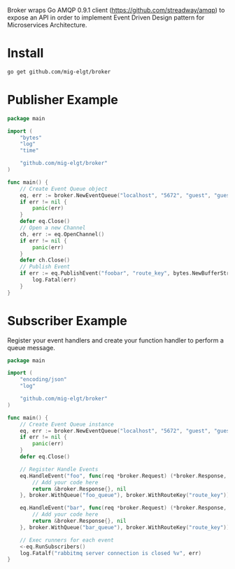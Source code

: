 Broker wraps Go AMQP 0.9.1 client (https://github.com/streadway/amqp) to expose an API in order to implement Event Driven Design pattern for Microservices Architecture.

# Install

```bash
go get github.com/mig-elgt/broker
```

# Publisher Example

```go
package main

import (
	"bytes"
	"log"
	"time"

	"github.com/mig-elgt/broker"
)

func main() {
	// Create Event Queue object
	eq, err := broker.NewEventQueue("localhost", "5672", "guest", "guest")
	if err != nil {
		panic(err)
	}
	defer eq.Close()
	// Open a new Channel
	ch, err := eq.OpenChannel()
	if err != nil {
		panic(err)
	}
	defer ch.Close()
	// Publish Event
	if err := eq.PublishEvent("foobar", "route_key", bytes.NewBufferString("hello world"), ch); err != nil { 
		log.Fatal(err)
	}
}

```

# Subscriber Example
Register your event handlers and create your function handler to perform a queue message.

```go
package main

import (
	"encoding/json"
	"log"

	"github.com/mig-elgt/broker"
)

func main() {
	// Create Event Queue instance
	eq, err := broker.NewEventQueue("localhost", "5672", "guest", "guest")
	if err != nil {
		panic(err)
	}
	defer eq.Close()

	// Register Handle Events
	eq.HandleEvent("foo", func(req *broker.Request) (*broker.Response, error) {
	    // Add your code here
		return &broker.Response{}, nil
	}, broker.WithQueue("foo_queue"), broker.WithRouteKey("route_key"))

	eq.HandleEvent("bar", func(req *broker.Request) (*broker.Response, error) {
	    // Add your code here
		return &broker.Response{}, nil
	}, broker.WithQueue("bar_queue"), broker.WithRouteKey("route_key"))

	// Exec runners for each event
	<-eq.RunSubscribers()
	log.Fatalf("rabbitmq server connection is closed %v", err)
}

```
